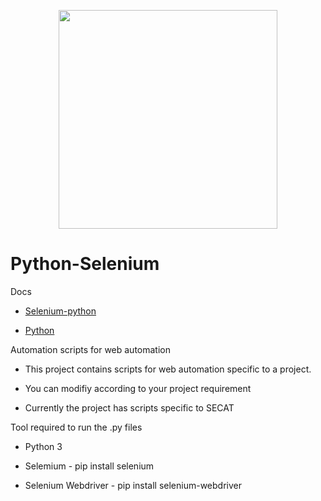 <p align="center">
  <img src="https://static1.squarespace.com/static/556c9bf4e4b0de57cb590a0f/556e0cdde4b06f5105811bf7/556e0ce4e4b06f5105811c44/1438266167031/?format=1500w" width="350"/>
<!--   <img src="your_relative_path_here_number_2_large_name" width="350"/> -->
</p>

# Python-Selenium

Docs

- [Selenium-python](http://selenium-python.readthedocs.io/)

- [Python](https://www.python.org/)


Automation scripts for web automation

- This project contains scripts for web automation specific to a project.

- You can modifiy according to your project requirement

- Currently the project has scripts specific to SECAT


Tool required to run the .py files

- Python 3

- Selemium - pip install selenium

- Selenium Webdriver - pip install selenium-webdriver


